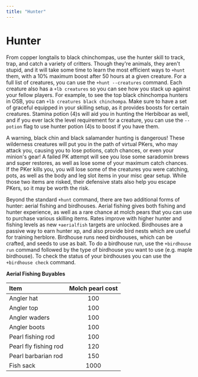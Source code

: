 ```yaml
---
title: "Hunter"
---
```


# Hunter

From copper longtails to black chinchompas, use the hunter skill to track, trap, and catch a variety of critters. Though they're animals, they aren't stupid, and it will take some time to learn the most efficient ways to `+hunt` them, with a 10% maximum boost after 50 hours at a given creature. For a full list of creatures, you can use the `+hunt --creatures` command. Each creature also has a `+lb creatures` so you can see how you stack up against your fellow players. For example, to see the top black chinchompa hunters in OSB, you can `+lb creatures black chinchompa`. Make sure to have a set of graceful equipped in your skilling setup, as it provides boosts for certain creatures. Stamina potion \(4\)s will aid you in hunting the Herbiboar as well, and if you ever lack the level requirement for a creature, you can use the `--potion` flag to use hunter potion \(4\)s to boost if you have them.

A warning, black chin and black salamander hunting is dangerous! These wilderness creatures will put you in the path of virtual PKers, who may attack you, causing you to lose potions, catch chances, or even your minion's gear! A failed PK attempt will see you lose some saradomin brews and super restores, as well as lose some of your maximum catch chances. If the PKer kills you, you will lose some of the creatures you were catching, pots, as well as the body and leg slot items in your misc gear setup. While those two items are risked, their defensive stats also help you escape PKers, so it may be worth the risk.

Beyond the standard `+hunt` command, there are two additional forms of hunter: aerial fishing and birdhouses. Aerial fishing gives both fishing and hunter experience, as well as a rare chance at molch pears that you can use to purchase various skilling items. Rates improve with higher hunter and fishing levels as new `+aerialfish` targets are unlocked. Birdhouses are a passive way to earn hunter xp, and also provide bird nests which are useful for training herblore. Birdhouse runs need birdhouses, which can be crafted, and seeds to use as bait. To do a birdhouse run, use the `+birdhouse run` command followed by the type of birdhouse you want to use \(e.g. maple birdhouse\). To check the status of your birdhouses you can use the `+birdhouse check` command.

**Aerial Fishing Buyables**

| **Item**              | **Molch pearl cost** |
| :-------------------- | :------------------: |
| Angler hat            |         100          |
| Angler top            |         100          |
| Angler waders         |         100          |
| Angler boots          |         100          |
| Pearl fishing rod     |         100          |
| Pearl fly fishing rod |         120          |
| Pearl barbarian rod   |         150          |
| Fish sack             |         1000         |
